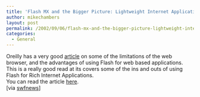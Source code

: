 ```yaml
---
title: 'Flash MX and the Bigger Picture: Lightweight Internet Applications : Oreillynet.com'
author: mikechambers
layout: post
permalink: /2002/09/06/flash-mx-and-the-bigger-picture-lightweight-internet-applications-oreillynetcom/
categories:
  - General
---
```



Oreilly has a very good [article][1] on some of the limitations of the web browser, and the advantages of using Flash for web based applications.  
This is a really good read at its covers some of the ins and outs of using Flash for Rich Internet Applications.  
You can read the article [here][1].  
[via [swfnews][2]]

 [1]: http://www.oreillynet.com/pub/a/javascript/2002/09/05/flash_runtime.html
 [2]: http://swfnews.com/articles/02/09/06/1324212.shtml